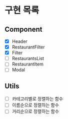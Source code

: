 # 구현 목록

## Component

- [x] Header
- [x] RestaurantFilter
- [x] Filter
- [ ] RestaurantsList
- [ ] RestaurantItem
- [ ] Modal

## Utils

- [ ] 카테고리별로 정렬하는 함수
- [ ] 이름순으로 정렬하는 함수
- [ ] 거리순으로 정렬하는 함수
